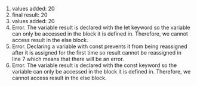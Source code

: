 1. values added: 20
2. final result: 20
3. values added: 20
4. Error. The variable result is declared with the let keyword so the variable can only be accessed in the block it is defined in. Therefore, we cannot access result in the else block.
5. Error. Declaring a variable with const prevents it from being reassigned after it is assigned for the first time so result cannot be reassigned in line 7 which means that there will be an error.
6. Error. The variable result is declared with the const  keyword so the variable can only be accessed in the block it is defined in. Therefore, we cannot access result in the else block.
